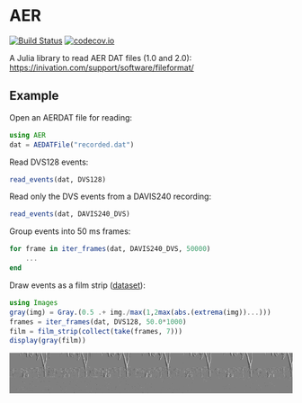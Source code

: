# AER

[![Build Status](https://travis-ci.org/damiendr/AER.jl.svg?branch=master)](https://travis-ci.org/damiendr/AER.jl) [![codecov.io](http://codecov.io/github/damiendr/AER.jl/coverage.svg?branch=master)](http://codecov.io/github/damiendr/AER.jl?branch=master)

A Julia library to read AER DAT files (1.0 and 2.0): https://inivation.com/support/software/fileformat/

## Example

Open an AERDAT file for reading:
```julia
using AER
dat = AEDATFile("recorded.dat")
```

Read DVS128 events:
```julia
read_events(dat, DVS128)
```

Read only the DVS events from a DAVIS240 recording:
```julia
read_events(dat, DAVIS240_DVS)
```

Group events into 50 ms frames:
```julia
for frame in iter_frames(dat, DAVIS240_DVS, 50000)
    ...
end
```

Draw events as a film strip ([dataset](https://sourceforge.net/p/jaer/wiki/AER%20data/)):
```julia
using Images
gray(img) = Gray.(0.5 .+ img./max(1,2max(abs.(extrema(img))...)))
frames = iter_frames(dat, DVS128, 50.0*1000)
film = film_strip(collect(take(frames, 7)))
display(gray(film))
```
![](film.png)
